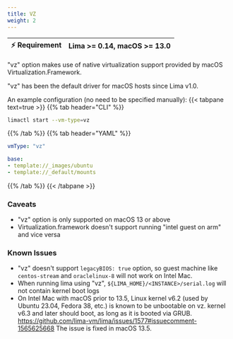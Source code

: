 ```yaml
---
title: VZ
weight: 2
---
```


| ⚡ Requirement | Lima >= 0.14, macOS >= 13.0 |
|-------------------|-----------------------------|

"vz" option makes use of native virtualization support provided by macOS Virtualization.Framework.

"vz" has been the default driver for macOS hosts since Lima v1.0.

An example configuration (no need to be specified manually):
{{< tabpane text=true >}}
{{% tab header="CLI" %}}
```bash
limactl start --vm-type=vz
```
{{% /tab %}}
{{% tab header="YAML" %}}
```yaml
vmType: "vz"

base:
- template://_images/ubuntu
- template://_default/mounts
```
{{% /tab %}}
{{< /tabpane >}}
### Caveats
- "vz" option is only supported on macOS 13 or above
- Virtualization.framework doesn't support running "intel guest on arm" and vice versa

### Known Issues
- "vz" doesn't support `legacyBIOS: true` option, so guest machine like `centos-stream` and `oraclelinux-8` will not work on Intel Mac.
- When running lima using "vz", `${LIMA_HOME}/<INSTANCE>/serial.log` will not contain kernel boot logs
- On Intel Mac with macOS prior to 13.5, Linux kernel v6.2 (used by Ubuntu 23.04, Fedora 38, etc.) is known to be unbootable on vz.
  kernel v6.3 and later should boot, as long as it is booted via GRUB.
  https://github.com/lima-vm/lima/issues/1577#issuecomment-1565625668
  The issue is fixed in macOS 13.5.